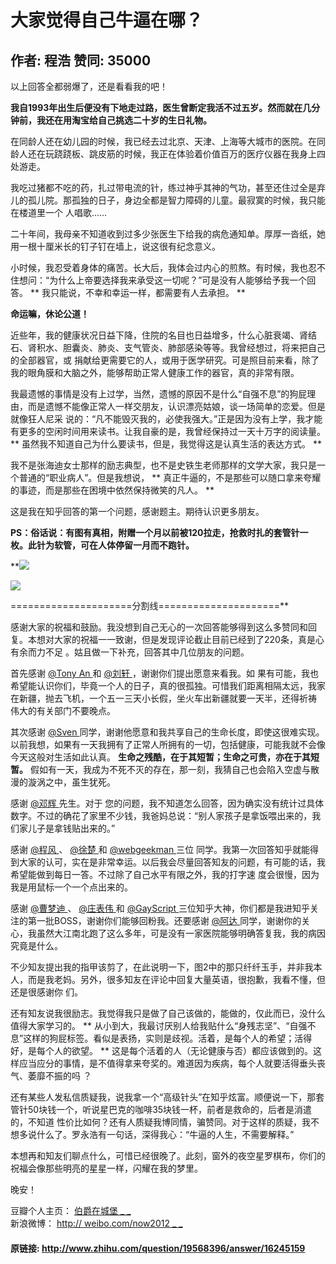 # 大家觉得自己牛逼在哪？
## 作者: 程浩  赞同: 35000
以上回答全都弱爆了，还是看看我的吧！  
  
**我自1993年出生后便没有下地走过路，医生曾断定我活不过五岁。然而就在几分钟前，我还在用淘宝给自己挑选二十岁的生日礼物。**   
  
  
在同龄人还在幼儿园的时候，我已经去过北京、天津、上海等大城市的医院。在同龄人还在玩跷跷板、跳皮筋的时候，我正在体验着价值百万的医疗仪器在我身上四处游走。  
  
我吃过猪都不吃的药，扎过带电流的针，练过神乎其神的气功，甚至还住过全是弃儿的孤儿院。那孤独的日子，身边全都是智力障碍的儿童。最寂寞的时候，我只能在楼道里一个
人唱歌……  
  
二十年间，我母亲不知道收到过多少张医生下给我的病危通知单。厚厚一沓纸，她用一根十厘米长的钉子钉在墙上，说这很有纪念意义。  
  
小时候，我忍受着身体的痛苦。长大后，我体会过内心的煎熬。有时候，我也忍不住想问：“为什么上帝要选择我来承受这一切呢？”可是没有人能够给予我一个回答。 **
我只能说，不幸和幸运一样，都需要有人去承担。 **  
  
  
**命运嘛，休论公道！**   
  
近些年，我的健康状况日益下降，住院的名目也日益增多，什么心脏衰竭、肾结石、肾积水、胆囊炎、肺炎、支气管炎、肺部感染等等。我曾经想过，将来把自己的全部器官，或
捐献给更需要它的人，或用于医学研究。可是照目前来看，除了我的眼角膜和大脑之外，能够帮助正常人健康工作的器官，真的非常有限。  
  
我最遗憾的事情是没有上过学，当然，遗憾的原因不是什么“自强不息”的狗屁理由，而是遗憾不能像正常人一样交朋友，认识漂亮姑娘，谈一场简单的恋爱。但是就像狂人尼采
说的：“凡不能毁灭我的，必使我强大。”正是因为没有上学，我才能有更多的空闲时间用来读书。让我自豪的是，我曾经保持过一天十万字的阅读量。 **
虽然我不知道自己为什么要读书，但是，我觉得这是认真生活的表达方式。 **  
  
  
我不是张海迪女士那样的励志典型，也不是史铁生老师那样的文学大家，我只是一个普通的“职业病人”。但是我想说， **
真正牛逼的，不是那些可以随口拿来夸耀的事迹，而是那些在困境中依然保持微笑的凡人。 **  
  
  
这是我在知乎回答的第一个问题，感谢题主。期待认识更多朋友。  
  
**PS：俗话说：有图有真相，附赠一个月以前被120拉走，抢救时扎的套管针一枚。此针为软管，可在人体停留一月而不跑针。**   
  
  
**![](http://pic2.zhimg.com/1eda9af340e347389542546ab0280feb_b.jpg)

 ![](http://pic3.zhimg.com/4029be4e23d20463401a3d216286a705_b.jpg)

 =====================分割线=====================**   
  
感谢大家的祝福和鼓励。我没想到自己无心的一次回答能够得到这么多赞同和回复。本想对大家的祝福一一致谢，但是发现评论截止目前已经到了220条，真是心有余而力不足
。姑且做一下补充，回答其中几位朋友的问题。  
  
首先感谢 [ @Tony An
](http://www.zhihu.com/people/0ecf02d671ee0ac7024975dfb0ae0900) 和 [ @刘轩
](http://www.zhihu.com/people/7ff123886acc2f4884df444e9108654c) ，谢谢你们提出愿意来看我。如
果有可能，我也希望能认识你们，毕竟一个人的日子，真的很孤独。可惜我们距离相隔太远，我家在新疆，抛去飞机，一个五一三天小长假，坐火车出新疆就要一天半，还得祈祷
伟大的有关部门不要晚点。  
  
其次感谢 [ @Sven ](http://www.zhihu.com/people/7c5135d56c0c3b11d3a09929272d0a1d)
同学，谢谢他愿意和我共享自己的生命长度，即使这很难实现。以前我想，如果有一天我拥有了正常人所拥有的一切，包括健康，可能我就不会像今天这般对生活如此认真。
**生命之残酷，在于其短暂；生命之可贵，亦在于其短暂。** 假如有一天，我成为不死不灭的存在，那一刻，我猜自己也会陷入空虚与散漫的漩涡之中，虽生犹死。  
  
感谢 [ @邓辉 ](http://www.zhihu.com/people/cc3d4cfc87c61a7d63b39904e52d880f) 先生。对于
您的问题，我不知道怎么回答，因为确实没有统计过具体数字。不过的确花了家里不少钱，我爸妈总说：“别人家孩子是拿饭喂出来的，我们家儿子是拿钱贴出来的。”  
  
感谢 [ @程风 ](http://www.zhihu.com/people/699781d2e13a8f61c223f1ad08cb1c04) 、 [
@徐楚 ](http://www.zhihu.com/people/dab1dcfc404b6cf1e546db4614cdcd89) 和 [
@webgeekman ](http://www.zhihu.com/people/25205052311251cd522231492dbc0857) 三位
同学。我第一次回答知乎就能得到大家的认可，实在是非常幸运。以后我会尽量回答知友的问题，有可能的话，我希望能做到每日一答。不过除了自己水平有限之外，我的打字速
度会很慢，因为我是用鼠标一个一个点出来的。  
  
感谢 [ @曹梦迪 ](http://www.zhihu.com/people/0b353e06613f70e18a41b791415dfe5b) 、 [
@庄表伟 ](http://www.zhihu.com/people/1a027ace78d8cc026606f5b77305fc3c) 和 [
@GayScript ](http://www.zhihu.com/people/172bdd3dc7eb563194150c423a6014d4)
三位知乎大神，你们都是我进知乎关注的第一批BOSS，谢谢你们能够回粉我。还要感谢 [ @阿达
](http://www.zhihu.com/people/17d1ae0dc9c6dea6ede5e1187e97d8bd)
同学，谢谢你的关心，我虽然大江南北跑了这么多年，可是没有一家医院能够明确答复我，我的病因究竟是什么。  
  
不少知友提出我的指甲该剪了，在此说明一下，图2中的那只纤纤玉手，并非我本人，而是我老妈。另外，很多知友在评论中回复大量英语，很抱歉，我看不懂，但还是很感谢你
们。  
  
还有知友说我很励志。我觉得我只是做了自己该做的，能做的，仅此而已，没什么值得大家学习的。 **
从小到大，我最讨厌别人给我贴什么“身残志坚”、“自强不息”这样的狗屁标签。看似是表扬，实则是歧视。活着，是每个人的希望；活得好，是每个人的欲望。 **
这是每个活着的人（无论健康与否）都应该做到的。这样应当应分的事情，是不值得拿来夸奖的。难道因为疾病，每个人就要活得垂头丧气、萎靡不振的吗 ？  
  
还有某些人发私信质疑我，说我拿一个“高级针头”在知乎炫富。顺便说一下，那套管针50块钱一个，听说星巴克的咖啡35块钱一杯，前者是救命的，后者是消遣的，不知道
性价比如何？还有人质疑我博同情，骗赞同。对于这样的质疑，我不想多说什么了。罗永浩有一句话，深得我心：“牛逼的人生，不需要解释。”  
  
本想再和知友们聊点什么，可惜已经很晚了。此刻，窗外的夜空星罗棋布，你们的祝福会像那些明亮的星星一样，闪耀在我的梦里。  
  
晚安！  
  
豆瓣个人主页： [ 伯爵在城堡 _ _ ](http://www.douban.com/people/chenghao23/)  
新浪微博： [ http://  weibo.com/now2012  _ _ ](http://weibo.com/now2012)

#### 原链接: http://www.zhihu.com/question/19568396/answer/16245159